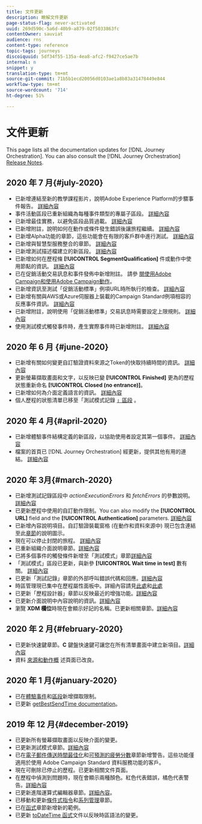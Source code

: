 ```yaml
---
title: 文件更新
description: 瞭解文件更新
page-status-flag: never-activated
uuid: 269d590c-5a6d-40b9-a879-02f5033863fc
contentOwner: sauviat
audience: rns
content-type: reference
topic-tags: journeys
discoiquuid: 5df34f55-135a-4ea8-afc2-f9427ce5ae7b
internal: n
snippet: y
translation-type: tm+mt
source-git-commit: 71b5b1ecd20056d0103ae1a8b83a31478449e844
workflow-type: tm+mt
source-wordcount: '714'
ht-degree: 51%

---
```



# 文件更新

This page lists all the documentation updates for [!DNL Journey Orchestration].
You can also consult the [!DNL Journey Orchestration] [Release Notes](../release-notes/release-notes.md).

## 2020 年 7 月{#july-2020}

* 已新增連結至新的教學課程影片，說明Adobe Experience Platform的步驟事件報告。 [詳細內容](../building-journeys/sharing-overview.md)
* 事件活動區段已重新組織為每種事件類型的專屬子區段。 [詳細內容](../building-journeys/event-activities.md)
* 已新增最佳實務，以避免區段品質過載。 [詳細內容](../building-journeys/segment-qualification-events.md#speed-segment-qualification)
* 已新增附註，說明如何在動作或條件發生錯誤後讓旅程繼續。 [詳細內容](../about/troubleshooting.md#section_h3q_kqk_fhb)
* 已新增Alpha功能的章節，這些功能會在有限的客戶群中進行測試。 [詳細內容](../alpha/alpha-overview.md)
* 已新增與智慧型服務整合的章節。 [詳細內容](../ai-services/ai-services-overview.md)
* 已新增測試描述檔建立的新區段。 [詳細內容](../building-journeys/testing-the-journey.md#create-test-profile)
* 已新增如何在歷程條 **[!UICONTROL SegmentQualification]** 件或動作中使用節點的資訊。 [詳細內容](../building-journeys/segment-qualification-events.md)
* 已在促銷活動交易訊息和事件發佈中新增附註。 請參 [閱使用Adobe Campaign](../action/working-with-adobe-campaign.md)[和使用Adobe Campaign動作](../building-journeys/using-adobe-campaign-actions.md)。
* 已新增資訊至測試「促銷活動標準」例項URL時所執行的檢查。 [詳細內容](../action/working-with-adobe-campaign.md)
* 已新增有關與AWS或Azure伺服器上裝載的Campaign Standard例項相容的反應事件資訊。 [詳細內容](../building-journeys/reaction-events.md)
* 已新增附註，說明使用「促銷活動標準」交易訊息時需要設定上限規則。 [詳細內容](../action/working-with-adobe-campaign.md)
* 使用測試模式觸發事件時，產生實際事件時已新增附註。 [詳細內容](../building-journeys/testing-the-journey.md#firing_events)

## 2020 年 6 月 {#june-2020}

* 已新增有關如何變更自訂驗證資料來源之Token的快取持續時間的資訊。 [詳細內容](../datasource/external-data-sources.md#section_wjp_nl5_nhb)
* 更新螢幕擷取畫面和文字，以反映已變 **[!UICONTROL Finished]** 更為的歷程狀態重新命名 **[!UICONTROL Closed (no entrance)]**。
* 已新增如何為介面定義語言的資訊。 [詳細內容](../about/user-interface.md)
* 個人歷程的狀態清單已移至「測試模式記錄 [」區段](../building-journeys/testing-the-journey.md#viewing_logs) 。

## 2020 年 4 月{#april-2020}

* 已新增體驗事件結構定義的新區段，以協助使用者設定其第一個事件。 [詳細內容](../event/experience-event-schema.md)
* 檔案的首頁已 [!DNL Journey Orchestration] 經更新，提供其他有用的連結。 [詳細內容](../../journey-orchestration-home.md)

## 2020 年 3月{#march-2020}

* 已新增測試記錄區段中 _actionExecutionErrors_ 和 _fetchErrors_ 的參數說明。[詳細內容](../building-journeys/testing-the-journey.md#viewing_logs)
* 已更新歷程中使用的自訂動作限制。You can also modify the **[!UICONTROL URL]** field and the **[!UICONTROL Authentication]** parameters. [詳細內容](../action/about-custom-action-configuration.md)
* 已新增內容說明項目。自訂驗證裝載窗格 (在動作和資料來源中) 現已包含連結至此[章節](../datasource/external-data-sources.md#section_wjp_nl5_nhb)的說明圖示。
* 現在可以停止封閉的旅程。 [詳細內容](../building-journeys/using-the-journey-designer.md)
* 已重新組織介面說明章節。[詳細內容](../about/user-interface.md)
* 已將多個事件的觸發條件新增至「測試模式」章節[詳細內容](../building-journeys/testing-the-journey.md#firing_events)
* 「測試模式」區段已更新，與新參 **[!UICONTROL Wait time in test]** 數有關。 [詳細內容](../building-journeys/testing-the-journey.md)
* 已更新「測試記錄」章節的外部呼叫錯誤代碼和回應。[詳細內容](../building-journeys/testing-the-journey.md#viewing_logs)
* 時區管理現已集中在歷程屬性面板中。詳細內容請見[此處](../building-journeys/changing-properties.md#timezone)和[此處](../building-journeys/timezone-management.md)
* 已更新「歷程設計器」章節以反映最近的增強功能。[詳細內容](../building-journeys/using-the-journey-designer.md)
* 已更新介面說明中內容說明的資訊。[詳細內容](../about/user-interface.md#section_ksq_zr1_ffb)
* 瀏覽 **XDM 欄位**&#x200B;時現在會顯示好記的名稱。已更新相關章節。[詳細內容](../about/user-interface.md#friendly-names-display)

## 2020 年 2 月{#february-2020}

* 已更新快速鍵章節。**C** 鍵盤快速鍵可讓您在所有清單畫面中建立新項目。[詳細內容](../about/user-interface.md#section_ksq_zr1_ffb)
* 資料 [來源](../datasource/about-data-sources.md)[和動作概](../action/action.md) 述頁面已改良。

## 2020 年 1 月{#january-2020}

* 已在[體驗事件](../datasource/adobe-experience-platform-data-source.md)和[區段](../functions/functioninsegment.md)新增擷取限制。
* 已更新 [getBestSendTime documentation](../functions/functiongetbestsendtime.md)。

## 2019 年 12 月{#december-2019}

* 已更新所有螢幕擷取畫面以反映介面的變更。
* 已更新測試模式章節。[詳細內容](../building-journeys/testing-the-journey.md)
* 已在[電子郵件傳送時間最佳化](../building-journeys/wait-activity.md)和[可預測的疲勞分數](../ai-services/leveraging-fatigue-scores.md)章節新增警告。這些功能僅適用於使用 Adobe Campaign Standard 資料服務功能的客戶。
* 現在可刪除已停止的歷程。已更新相關文件頁面。
* 在歷程中偵測到問題時，現在會顯示兩種顏色。紅色代表錯誤，橘色代表警告。[詳細內容](../about/troubleshooting.md)
* 已更新進階運算式編輯器章節。[詳細內容](../expression/expressionadvanced.md)。
* 已移動和更新[條件式指令](../expression/conditional-instruction.md)和[系列管理](../expression/collection-management-functions.md)章節。
* 已在[函式](../expression/functions.md)章節新增新的範例。
* 已更新 [toDateTime 函式](../functions/functiontodatetime.md)文件以反映時區語法的變更。
